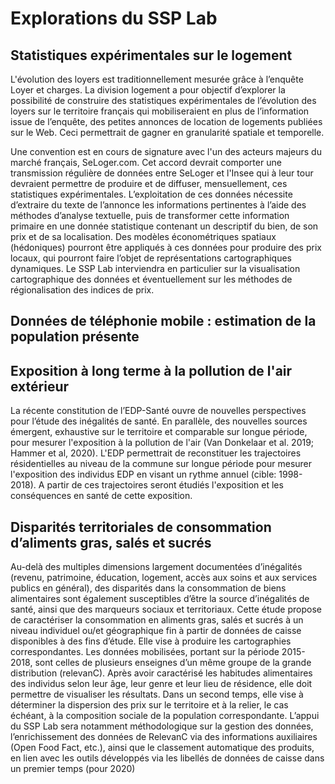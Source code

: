 # Explorations du SSP Lab

## Statistiques expérimentales sur le logement

L'évolution des loyers est traditionnellement mesurée grâce à l’enquête Loyer et charges. La division logement a pour objectif d’explorer la possibilité de construire des statistiques expérimentales de l’évolution des loyers sur le territoire français qui mobiliseraient en plus de l’information issue de l’enquête, des petites annonces de location de logements publiées sur le Web. Ceci permettrait de gagner en granularité spatiale et temporelle.

Une convention est en cours de signature avec l'un des acteurs majeurs du marché français, SeLoger.com. Cet accord devrait comporter une transmission régulière de données entre SeLoger et l'Insee qui à leur tour devraient permettre de produire et de diffuser, mensuellement, ces statistiques expérimentales. L’exploitation de ces données nécessite d’extraire du texte de l’annonce les informations pertinentes à l’aide des méthodes d’analyse textuelle, puis de transformer cette information primaire en une donnée statistique contenant un descriptif du bien, de son prix et de sa localisation. Des modèles économétriques spatiaux (hédoniques) pourront être appliqués à ces données pour produire des prix locaux, qui pourront faire l’objet de représentations cartographiques dynamiques. Le SSP Lab interviendra en particulier sur la visualisation cartographique des données et éventuellement sur les méthodes de régionalisation des indices de prix.

## Données de téléphonie mobile : estimation de la population présente

## Exposition à long terme à la pollution de l'air extérieur

La récente constitution de l’EDP-Santé ouvre de nouvelles perspectives pour l’étude des inégalités de santé. En parallèle, des nouvelles sources émergent, exhaustive sur le territoire et comparable sur longue période, pour mesurer l'exposition à la pollution de l'air (Van Donkelaar et al. 2019; Hammer et al, 2020). L'EDP permettrait de reconstituer les trajectoires résidentielles au niveau de la commune sur longue période pour mesurer l'exposition des individus EDP en visant un rythme annuel (cible: 1998-2018). A partir de ces trajectoires seront étudiés l'exposition et les conséquences en santé de cette exposition.

## Disparités territoriales de consommation d’aliments gras, salés et sucrés

Au-delà des multiples dimensions largement documentées d’inégalités (revenu, patrimoine, éducation, logement, accès aux soins et aux services publics en général), des disparités dans la consommation de biens alimentaires sont également susceptibles d’être la source d’inégalités de santé, ainsi que des marqueurs sociaux et territoriaux. Cette étude propose de caractériser la consommation en aliments gras, salés et sucrés à un niveau individuel ou/et géographique fin à partir de données de caisse disponibles à des fins d’étude. Elle vise à produire les cartographies correspondantes. Les données mobilisées, portant sur la période 2015-2018, sont celles de plusieurs enseignes d’un même groupe de la grande distribution (relevanC). Après avoir caractérisé les habitudes alimentaires des individus selon leur âge, leur genre et leur lieu de résidence, elle doit permettre de visualiser les résultats. Dans un second temps, elle vise à déterminer la dispersion des prix sur le territoire et à la relier, le cas échéant, à la composition sociale de la population correspondante. L’appui du SSP Lab sera notamment méthodologique sur la gestion des données, l’enrichissement des données de RelevanC via des informations auxiliaires (Open Food Fact, etc.), ainsi que le classement automatique des produits, en lien avec les outils développés via les libellés de données de caisse dans un premier temps (pour 2020)